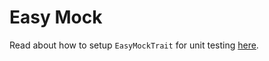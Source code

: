 # Easy Mock

Read about how to setup `EasyMockTrait` for unit testing [here](https://aklump.github.io/phpunit-extras/).
